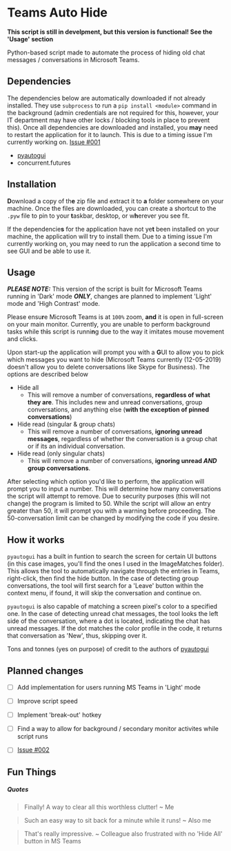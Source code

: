 # Teams Auto Hide
**This script is still in develpment, but this version is functional! See the 'Usage' section**

Python-based script made to automate the process of hiding old chat messages / conversations in Microsoft Teams.

## Dependencies
The dependencies below are automatically downloaded if not already installed. They use `subprocess` to run a `pip install <module>` command in the background (admin credentials are not required for this, however, your IT department may have other locks / blocking tools in place to prevent this). Once all dependencies are downloaded and installed, you **may** need to restart the application for it to launch. This is due to a timing issue I'm currently working on. [Issue #001](https://github.com/VoltaicGRiD/Teams-Auto-Hide/issues/1#issue-534361861)

- [pyautogui](https://github.com/asweigart/pyautogui)
- concurrent.futures



## Installation
**D**ownload a copy of th**e** zip file and extract it to **a** folder somewhere on your machine. Once the files are downloaded, you can create a shortcut to the `.pyw` file to pin to your **t**askbar, desktop, or w**h**erever you see fit.

If the dependencie**s** for the application have not ye**t** been installed on your machine, the application will try to install them. Due to a timing issue I'm currently working on, you may need to run the application a second time to see GUI and be able to use it.



## Usage
***PLEASE NOTE:*** This version of the script is built for Microsoft Teams running in 'Dark' mode ***ONLY***, changes are planned to implement 'Light' mode and 'High Contrast' mode.

Please ensu**r**e Microsoft Teams is at `100%` zoom, **and** it is open in full-screen on your main monitor. Currently, you are unable to perform background tasks while th**i**s script is runni**n**g due to the way it imitates mouse movement and clicks.

Upon start-up the application will prompt you with a **G**UI to allow you to pick which messages you want to hide (Microsoft Teams currently (12-05-2019) doesn't allow you to delete conversations like Skype for Business). The options are described below

- Hide all
  - This will remove a number of conversations, **regardless of what they are**. This includes new and unread conversations, group conversations, and anything else (**with the exception of pinned conversations**)
- Hide read (singular & group chats)
  - This will remove a number of conversations, **ignoring unread messages**, regardless of whether the conversation is a group chat or if its an individual conversation.
- Hide read (only singular chats)
  - This will remove a number of conversations, **ignoring unread _AND_ group conversations**. 
  
After selecting which option you'd like to perform, the application will prompt you to input a number. This will determine how many conversations the script will attempt to remove. Due to security purposes (this will not change) the program is limited to 50. While the script will allow an entry greater than 50, it will prompt you with a warning before proceeding. The 50-conversation limit can be changed by modifying the code if you desire.



## How it works
`pyautogui` has a built in funtion to search the screen for certain UI buttons (in this case images, you'll find the ones I used in the ImageMatches folder). This allows the tool to automatically navigate through the entries in Teams, right-click, then find the hide button. In the case of detecting group conversations, the tool will first search for a 'Leave' button within the context menu, if found, it will skip the conversation and continue on.

`pyautogui` is also capable of matching a screen pixel's color to a specified one. In the case of detecting unread chat messages, the tool looks the left side of the conversation, where a dot is located, indicating the chat has unread messages. If the dot matches the color profile in the code, it returns that conversation as 'New', thus, skipping over it.

Tons and tonnes (yes on purpose) of credit to the authors of [pyautogui](https://github.com/asweigart/pyautogui)



## Planned changes
- [ ] Add implementation for users running MS Teams in 'Light' mode
- [ ] Improve script speed
- [ ] Implement 'break-out' hotkey
- [ ] Find a way to allow for background / secondary monitor activites while script runs
- [ ] [Issue #002](https://github.com/VoltaicGRiD/Teams-Auto-Hide/issues/2#issue-534362157)


## Fun Things
##### Quotes
> Finally! A way to clear all this worthless clutter! ~ Me

> Such an easy way to sit back for a minute while it runs! ~ Also me

> That's really impressive. ~ Colleague also frustrated with no 'Hide All' button in MS Teams

